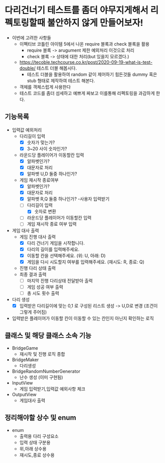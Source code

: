 # 다리건너기 테스트를 좀더 야무지게해서 리펙토링할때 불안하지 않게 만들어보자!
- 이번에 고려한 사항들
  - 이펙티브 코틀린 아이템 5에서 나온 require 블록과 check 블록을 활용
    - require 블록 -> arugument 제한 예외처리 이것으로 처리
    - check 블록 -> 상태에 대한 처리(but 있을지 모르겠다.)
  - https://tecoble.techcourse.co.kr/post/2020-09-19-what-is-test-double/ 테스트 더블 해봅시다. 
    - 테스트 더블을 활용하여 random 같이 제어하기 힘든것들 dummy 혹은 stub 형태로 제작하여 테스트 해본다.
  - 객체를 객체스럽게 사용한다 
  - 테스트 코드를 좀더 섬세하고 예쁘게 짜보고 이를통해 리펙토링을 과감하게 한다.



## 기능목록
- 입력값 예외처리
  - 다리길이 입력
    - [x] 숫자가 맞는가?
    - [x] 3~20 사이 숫자인가?
  - 라운드당 플레이어가 이동할칸 입력
    - [x] 알파벳인가?
    - [x] 대문자로 처리
    - [x] 알파벳 U,D 둘중 하나인가? 
  - 게임 재시작 종료여부 
    - [x] 알파벳인가?
    - [x] 대문자로 처리
    - [x] 알파벳 R,Q 둘중 하나인가? 
-사용자 입력받기
    - [ ] 다리길이 입력
      - [x] 숫자로 변환
    - [ ] 라운드당 플레이어가 이동할칸 입력
    - [ ] 게임 재시작 종료 여부 입력 
- 게임 대사 출력
  - 게임 진행 대사 출력 
    - [x] 다리 건너기 게임을 시작합니다.
    - [x] 다리의 길이를 입력해주세요. 
    - [x] 이동할 칸을 선택해주세요. (위: U, 아래: D)
    - [x] 게임을 다시 시도할지 여부를 입력해주세요. (재시도: R, 종료: Q)
  - 진행 다리 상태 출력
  - 최종 결과 출력
    - [ ] 마지막 진행 다리상태 전달받아 출력
    - [ ] 게임 성공 여부 출력
    - [ ] 총 시도 횟수 출력
- 다리 생성
  - [x] 입력받은 다리길이에 맞는 0,1 로 구성된 리스트 생성 -> U,D로 변경 (조건이 그렇게 주어짐)
- 입력받은 플레이어가 이동할 칸이 이동할 수 있는 칸인지 아닌지 확인하는 로직




## 클래스 및 해당 클래스 소속 기능
- BridgeGame
  - 재시작 및 진행 로직 종합
- BridgeMaker
  - 다리생성
- BridgeRandomNumberGenerator
  - 난수 생성 (이미 구현됨)
- InputView
  - 게임 입력받기,입력값 예외사항 체크
- OutputView
  - 게임대사 출력
## 정리해야할 상수 및 enum
- enum
  - 출력용 다리 구성요소
  - 입력 상태 구분용 
  - 위,아래 상수용
  - 재시도,종료 상수용